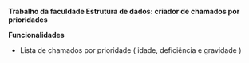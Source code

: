 **Trabalho da faculdade Estrutura de dados: criador de chamados por prioridades**

**Funcionalidades**
- Lista de chamados por prioridade ( idade, deficiência e gravidade )


